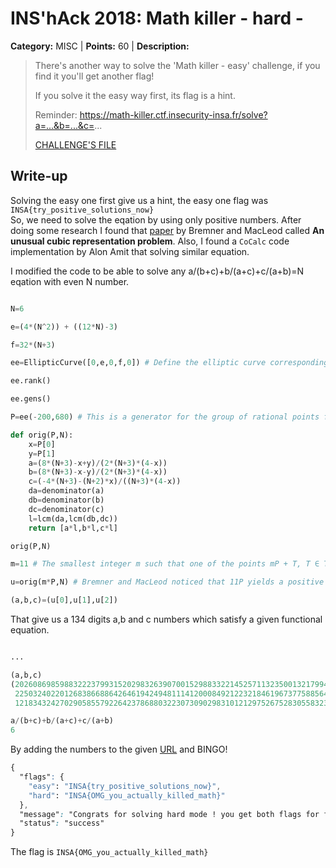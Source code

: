 # INS'hAck 2018: Math killer - hard -

**Category:** MISC |
**Points:** 60 |
**Description:**

> There's another way to solve the 'Math killer - easy' challenge, if you find it you'll get another flag!
>
> If you solve it the easy way first, its flag is a hint.
>
> Reminder: https://math-killer.ctf.insecurity-insa.fr/solve?a=...&b=...&c=...
>
> [CHALLENGE'S FILE](https://static.ctf.insecurity-insa.fr/chall.png)

## Write-up

Solving the easy one first give us a hint, the easy one flag was `INSA{try_positive_solutions_now}`  
So, we need to solve the eqation by using only positive numbers. After doing some research I found that [paper](http://ami.ektf.hu/uploads/papers/finalpdf/AMI_43_from29to41.pdf) by Bremner and MacLeod called **An unusual cubic representation problem**.
Also, I found a `CoCalc` code implementation by Alon Amit that solving similar equation.

I modified the code to be able to solve any a/(b+c)+b/(a+c)+c/(a+b)=N eqation with even N number.

```python

N=6

e=(4*(N^2)) + ((12*N)-3)

f=32*(N+3)

ee=EllipticCurve([0,e,0,f,0]) # Define the elliptic curve corresponding to the equation a/(b+c)+b/(a+c)+c/(a+b=N

ee.rank()

ee.gens()

P=ee(-200,680) # This is a generator for the group of rational points from ee.gens() result

def orig(P,N):
    x=P[0]
    y=P[1]
    a=(8*(N+3)-x+y)/(2*(N+3)*(4-x))
    b=(8*(N+3)-x-y)/(2*(N+3)*(4-x))
    c=(-4*(N+3)-(N+2)*x)/((N+3)*(4-x))
    da=denominator(a)
    db=denominator(b)
    dc=denominator(c)
    l=lcm(da,lcm(db,dc))
    return [a*l,b*l,c*l]

orig(P,N)

m=11 # The smallest integer m such that one of the points mP + T, T ∈ Tor(EN(Q))

u=orig(m*P,N) # Bremner and MacLeod noticed that 11P yields a positive solution for N=6

(a,b,c)=(u[0],u[1],u[2])

```

That give us a 134 digits a,b and c numbers which satisfy a given functional equation.

```python

...

(a,b,c)
(20260869859883222379931520298326390700152988332214525711323500132179943287700005601210288797153868533207131302477269470450828233936557,
 2250324022012683866886426461942494811141200084921223218461967377588564477616220767789632257358521952443049813799712386367623925971447,
 1218343242702905855792264237868803223073090298310121297526752830558323845503910071851999217959704024280699759290559009162035102974023)

a/(b+c)+b/(a+c)+c/(a+b)
6

```

By adding the numbers to the given [URL](https://math-killer.ctf.insecurity-insa.fr/solve?a=20260869859883222379931520298326390700152988332214525711323500132179943287700005601210288797153868533207131302477269470450828233936557&b=2250324022012683866886426461942494811141200084921223218461967377588564477616220767789632257358521952443049813799712386367623925971447&c=1218343242702905855792264237868803223073090298310121297526752830558323845503910071851999217959704024280699759290559009162035102974023) and BINGO!

```css
{
  "flags": {
    "easy": "INSA{try_positive_solutions_now}", 
    "hard": "INSA{OMG_you_actually_killed_math}"
  }, 
  "message": "Congrats for solving hard mode ! you get both flags for free :)", 
  "status": "success"
}
```

The flag is `INSA{OMG_you_actually_killed_math}`

